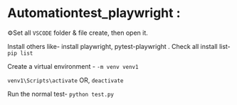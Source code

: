  # Automationtest_playwright :

⚙️Set all ```VSCODE``` folder & file create, then open it. 

 Install others like- install playwright, pytest-playwright .
 Check all install list-  
 ```pip list```
     
  Create a virtual environment  -
      ```-m venv venv1```
 
   ```venv1\Scripts\activate```
      OR,
        ```deactivate```
        
Run the normal test-
  ```python test.py```
        

        

     
